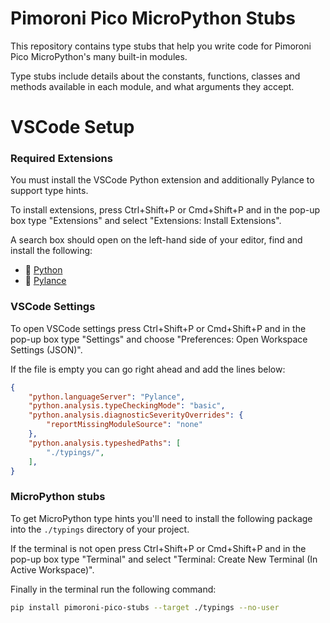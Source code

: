 # Pimoroni Pico MicroPython Stubs

This repository contains type stubs that help you write code for Pimoroni Pico MicroPython's many built-in modules.

Type stubs include details about the constants, functions, classes and methods available in each module, and what arguments they accept.

# VSCode Setup

### Required Extensions

You must install the VSCode Python extension and additionally Pylance to support type hints.

To install extensions, press Ctrl+Shift+P or Cmd+Shift+P and in the pop-up box type "Extensions" and select "Extensions: Install Extensions".

A search box should open on the left-hand side of your editor, find and install the following:

- :link: [Python](https://marketplace.visualstudio.com/items?itemName=ms-python.python)
- :link: [Pylance](https://marketplace.visualstudio.com/items?itemName=ms-python.vscode-pylance)

### VSCode Settings

To open VSCode settings press Ctrl+Shift+P or Cmd+Shift+P and in the pop-up box type "Settings" and choose "Preferences: Open Workspace Settings (JSON)".

If the file is empty you can go right ahead and add the lines below:

```json
{
    "python.languageServer": "Pylance",
    "python.analysis.typeCheckingMode": "basic",
    "python.analysis.diagnosticSeverityOverrides": {
        "reportMissingModuleSource": "none"
    },
    "python.analysis.typeshedPaths": [
        "./typings/",
    ],
}

```

### MicroPython stubs

To get MicroPython type hints you'll need to install the following package into the `./typings` directory of your project.

If the terminal is not open press Ctrl+Shift+P or Cmd+Shift+P and in the pop-up box type "Terminal" and select "Terminal: Create New Terminal (In Active Workspace)".

Finally in the terminal run the following command:

```bash
pip install pimoroni-pico-stubs --target ./typings --no-user
```

